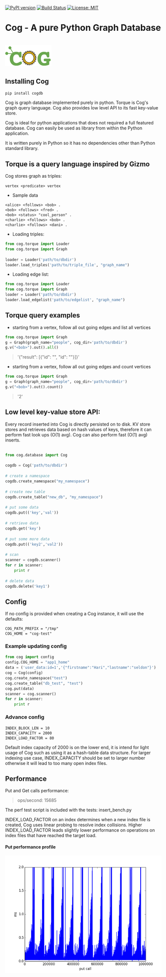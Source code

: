 [![PyPI version](https://badge.fury.io/py/cogdb.svg)](https://badge.fury.io/py/cogdb) [![Build Status](https://travis-ci.org/arun1729/cog.svg?branch=master)](https://travis-ci.org/arun1729/cog) [![License: MIT](https://img.shields.io/badge/License-MIT-yellow.svg)](https://opensource.org/licenses/MIT)

# Cog - A pure Python Graph Database
# ![ScreenShot](/cog-logo.png)


## Installing Cog
```
pip install cogdb
```
Cog is graph database implemented purely in python. Torque is Cog's graph query language. Cog also provides low level API to its fast key-value store.

Cog is ideal for python applications that does not required a full featured database. Cog can easily be used as library from within the Python application.

It is written purely in Python so it has no dependencies other than Python standard library.

## Torque is a query language inspired by Gizmo
Cog stores graph as triples:

  ```vertex <predicate> vertex```
  
- Sample data
```
<alice> <follows> <bob> .
<bob> <follows> <fred> .
<bob> <status> "cool_person" .
<charlie> <follows> <bob> .
<charlie> <follows> <dani> .
```
- Loading triples:

```python
from cog.torque import Loader
from cog.torque import Graph

loader = Loader('path/to/dbdir')
loader.load_triples('path/to/triple_file', "graph_name")

```

- Loading edge list:

```python
from cog.torque import Loader
from cog.torque import Graph
loader = Loader('path/to/dbdir')
loader.load_edgelist('path/to/edgelist', "graph_name")
```

## Torque query examples

- starting from a vertex, follow all out going edges and list all vertices
```python
from cog.torque import Graph
g = Graph(graph_name="people", cog_dir='path/to/dbdir')
g.v("<bob>").out().all()

```
> '{"result": [{"id": "<greg>", "id": "<alice>"}]}'

- starting from a vertex, follow all out going edges and count vertices
```python
from cog.torque import Graph
g = Graph(graph_name="people", cog_dir='path/to/dbdir')
g.v("<bob>").out().count()

```
> '2'

## Low level key-value store API:
Every record inserted into Cog is directly persisted on to disk. KV store stores and retrieves data based 
on hash values of keys, therefore it can perform fast look ups (O(1) avg). Cog can also perform fast (O(1) avg) inserts. 

```python

from cog.database import Cog

cogdb = Cog('path/to/dbdir')

# create a namespace
cogdb.create_namespace("my_namespace")

# create new table
cogdb.create_table("new_db", "my_namespace")

# put some data
cogdb.put(('key','val'))

# retrieve data 
cogdb.get('key')

# put some more data
cogdb.put(('key2','val2'))

# scan
scanner = cogdb.scanner()
for r in scanner:
    print r
    
# delete data
cogdb.delete('key1')

```

## Config

If no config is provided when creating a Cog instance, it will use the defaults:

```
COG_PATH_PREFIX = "/tmp"
COG_HOME = "cog-test"
```

### Example updating config

```python
from cog import config
config.COG_HOME = "app1_home"
data = ('user_data:id=1','{"firstname":"Hari","lastname":"seldon"}')
cog = Cog(config)
cog.create_namespace("test")
cog.create_table("db_test", "test")
cog.put(data)
scanner = cog.scanner()
for r in scanner:
    print r

```

### Advance config

```
INDEX_BLOCK_LEN = 10
INDEX_CAPACITY = 2000
INDEX_LOAD_FACTOR = 80
```

Default index capacity of 2000 is on the lower end, it is intend for light usage of Cog such as using it as a hash-table data structure.
For larger indexing use case, INDEX_CAPACITY should be set to larger number otherwise it will lead to too many open index files.

## Performance

Put and Get calls performance:

> ops/second: 15685

The perf test script is included with the tests: insert_bench.py

INDEX_LOAD_FACTOR on an index determines when a new index file is created, Cog uses linear probing to resolve index collisions.
Higher INDEX_LOAD_FACTOR leads slightly lower performance on operations on index files that have reached the target load.

#### Put performance profile

![Put Perf](put_perf.png)